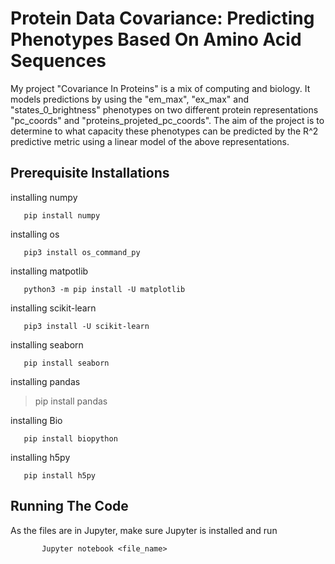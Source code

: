
# Protein Data Covariance: Predicting Phenotypes Based On Amino Acid Sequences

My project "Covariance In Proteins" is a mix of computing and biology. It models predictions by  using the "em_max", "ex_max" and "states_0_brightness" phenotypes on two different protein representations "pc_coords" and "proteins_projeted_pc_coords". The aim of the project is to determine to what capacity these phenotypes can be predicted by the R^2 predictive metric using a linear model of the above representations.

## Prerequisite Installations

installing numpy

	   pip install numpy

installing os

	   pip3 install os_command_py

installing matpotlib

	   python3 -m pip install -U matplotlib

installing scikit-learn

	   pip3 install -U scikit-learn

installing seaborn

	   pip install seaborn

installing pandas
>pip install pandas

installing Bio

	   pip install biopython

installing h5py

	   pip install h5py

## Running The Code

As the files are in Jupyter, make sure Jupyter is installed and run

       	   Jupyter notebook <file_name>



